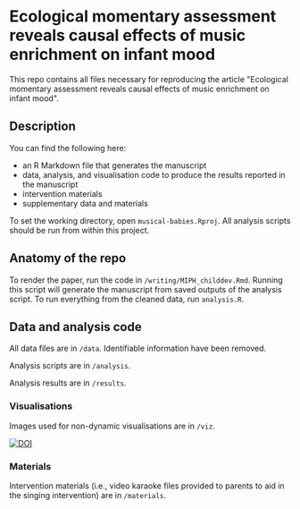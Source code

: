# Ecological momentary assessment reveals causal effects of music enrichment on infant mood

This repo contains all files necessary for reproducing the article "Ecological momentary assessment reveals causal effects of music enrichment on infant mood".

## Description

You can find the following here:

- an R Markdown file that generates the manuscript
- data, analysis, and visualisation code to produce the results reported in the manuscript
- intervention materials 
- supplementary data and materials


To set the working directory, open `musical-babies.Rproj`. All analysis scripts should be run from within this project.

## Anatomy of the repo

To render the paper, run the code in `/writing/MIPH_childdev.Rmd`. Running this script will generate the manuscript from saved outputs of the analysis script. To run everything from the cleaned data, run `analysis.R`.

## Data and analysis code

All data files are in `/data`. Identifiable information have been removed.

Analysis scripts are in `/analysis`.

Analysis results are in `/results`.

### Visualisations

Images used for non-dynamic visualisations are in `/viz`.

[![DOI](https://zenodo.org/badge/787304983.svg)](https://doi.org/10.5281/zenodo.15181606)

### Materials

Intervention materials (i.e., video karaoke files provided to parents to aid in the singing intervention) are in `/materials`.
